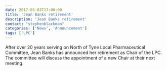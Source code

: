```yaml
---
date: 2017-05-03T17:00:00
title: 'Jean Banks retirement'
description: 'Jean Banks retirement'
contact: "stephenblackman"
categories: ['News', 'Announcement']
tags: ['LPC']
---
```


After over 20 years serving on North of Tyne Local Pharmaceutical Committee, Jean Banks has announced her retirement as Chair of the LPC.  The committee will discuss the appointment of a new Chair at their next meeting. 
